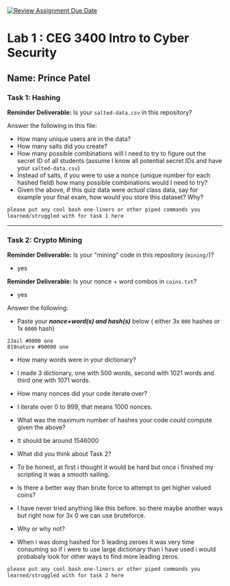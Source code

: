 [![Review Assignment Due Date](https://classroom.github.com/assets/deadline-readme-button-22041afd0340ce965d47ae6ef1cefeee28c7c493a6346c4f15d667ab976d596c.svg)](https://classroom.github.com/a/SPs4PNWX)
# Lab 1 : CEG 3400 Intro to Cyber Security

## Name: Prince Patel

### Task 1: Hashing

**Reminder Deliverable:** Is your `salted-data.csv` in this repository?

Answer the following in this file:

* How many unique users are in the data?
* How many salts did you create?
* How many possible combinations will I need to try to figure out the secret ID
  of all students (assume I know all potential secret IDs and have your 
  `salted-data.csv`)
* Instead of salts, if you were to use a nonce (unique number for each hashed
  field) how many possible combinations would I need to try?
* Given the above, if this quiz data were *actual* class data, say for example
  your final exam, how would you store this dataset?  Why?

```bash
please put any cool bash one-liners or other piped commands you
learned/struggled with for task 1 here
```

---

### Task 2: Crypto Mining

**Reminder Deliverable:** Is your "mining" code in this repository (`mining/`)?
- yes  
  
**Reminder Deliverable:** Is your nonce + word combos in `coins.txt`?
- yes

Answer the following:

* Paste your ***nonce+word(s) and hash(s)*** below ( either 3x `000` hashes or 1x `0000`
hash)

```
2Jail #0000 one 
819nature #00000 one
```

* How many words were in your dictionary?
- I made 3 dictionary, one with 500 words, second with 1021 words and third one with 1071 words.

* How many nonces did your code iterate over?
- I iterate over 0 to 999, that means 1000 nonces.

* What was the maximum number of hashes your code *could* compute given the above?
- It should be around 1546000  
  
* What did you think about Task 2?
- To be honest, at first i thought it would be hard but once i finished my scripting it was a smooth sailing.  

* Is there a better way than brute force to attempt to get higher valued coins? 
- I have never tried anything like this before. so there maybe another ways but right now for 3x 0 we can use bruteforce. 

* Why or why not?
- When i was doing hashed for 5 leading zeroes it was very time consuming so if i were to use large dictionary than i have used i would probabaly look for other ways to find more leading zeros.


```bash
please put any cool bash one-liners or other piped commands you
learned/struggled with for task 2 here
```

